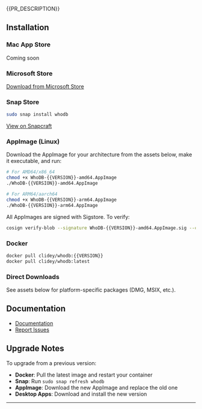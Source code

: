 {{PR_DESCRIPTION}}

## Installation

### Mac App Store
Coming soon

### Microsoft Store
[Download from Microsoft Store](https://apps.microsoft.com/detail/9pftx5bv4ds6)

### Snap Store
```bash
sudo snap install whodb
```
[View on Snapcraft](https://snapcraft.io/whodb)

### AppImage (Linux)

Download the AppImage for your architecture from the assets below, make it executable, and run:

```bash
# For AMD64/x86_64
chmod +x WhoDB-{{VERSION}}-amd64.AppImage
./WhoDB-{{VERSION}}-amd64.AppImage

# For ARM64/aarch64
chmod +x WhoDB-{{VERSION}}-arm64.AppImage
./WhoDB-{{VERSION}}-arm64.AppImage
```

All AppImages are signed with Sigstore. To verify:

```bash
cosign verify-blob --signature WhoDB-{{VERSION}}-amd64.AppImage.sig --certificate WhoDB-{{VERSION}}-amd64.AppImage.pem WhoDB-{{VERSION}}-amd64.AppImage
```

### Docker
```bash
docker pull clidey/whodb:{{VERSION}}
docker pull clidey/whodb:latest
```

### Direct Downloads
See assets below for platform-specific packages (DMG, MSIX, etc.).

## Documentation

- [Documentation](https://whodb.com/docs)
- [Report Issues](https://github.com/clidey/whodb/issues)

## Upgrade Notes

To upgrade from a previous version:
- **Docker**: Pull the latest image and restart your container
- **Snap**: Run `sudo snap refresh whodb`
- **AppImage**: Download the new AppImage and replace the old one
- **Desktop Apps**: Download and install the new version

---
